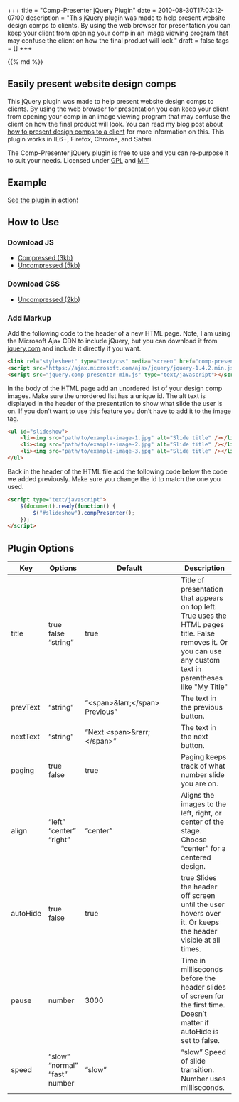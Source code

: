+++
title = "Comp-Presenter jQuery Plugin"
date = 2010-08-30T17:03:12-07:00
description = "This jQuery plugin was made to help present website design comps to clients. By using the web browser for presentation you can keep your client from opening your comp in an image viewing program that may confuse the client on how the final product will look."
draft = false
tags = []
+++

<div class="article__column markdown">
{{% md %}}

## Easily present website design comps

This jQuery plugin was made to help present website design comps to clients. By using the web browser for presentation you can keep your client from opening your comp in an image viewing program that may confuse the client on how the final product will look. You can read my blog post about [how to present design comps to a client](/articles/how-to-present-website-design-comps-to-a-client/) for more information on this. This plugin works in IE6+, Firefox, Chrome, and Safari.

The Comp-Presenter jQuery plugin is free to use and you can re-purpose it to suit your needs. Licensed under [GPL](http://www.gnu.org/licenses/gpl.html) and [MIT](http://www.opensource.org/licenses/mit-license.php)

## Example

[See the plugin in action!](/files/comp-presenter/index.html)

## How to Use

### Download JS

- [Compressed (3kb)](/files/comp-presenter/js/jquery.comp-presenter-min.js)
- [Uncompressed (5kb)](/files/comp-presenter/js/jquery.comp-presenter-min.js)

### Download CSS

- [Uncompressed (2kb)](/files/comp-presenter/css/comp-presenter.css)

### Add Markup

Add the following code to the header of a new HTML page. Note, I am using the Microsoft Ajax CDN to include jQuery, but you can download it from [jquery.com](http://jquery.com/) and include it directly if you want.

```html
<link rel="stylesheet" type="text/css" media="screen" href="comp-presenter.css" />
<script src="https://ajax.microsoft.com/ajax/jquery/jquery-1.4.2.min.js" type="text/javascript"></script>
<script src="jquery.comp-presenter-min.js" type="text/javascript"></script>
```

In the body of the HTML page add an unordered list of your design comp images. Make sure the unordered list has a unique id. The alt text is displayed in the header of the presentation to show what slide the user is on. If you don’t want to use this feature you don’t have to add it to the image tag.

```html
<ul id="slideshow">
	<li><img src="path/to/example-image-1.jpg" alt="Slide title" /></li>
	<li><img src="path/to/example-image-2.jpg" alt="Slide title" /></li>
	<li><img src="path/to/example-image-3.jpg" alt="Slide title" /></li>
</ul>
```

Back in the header of the HTML file add the following code below the code we added previously. Make sure you change the id to match the one you used.

```html
<script type="text/javascript">
	$(document).ready(function() {
		$("#slideshow").compPresenter();
	});
</script>
```

## Plugin Options

<div class="table-wrapper">
<table class="comp-presenter__table">
  <thead>
    <tr>
      <th>Key</th>
      <th>Options</th>
      <th width="200">Default</th>
      <th>Description</th>
    </tr>
  </thead>
  <tbody>
    <tr>
      <td>title</td>
      <td>true<br>
          false<br>
          “string”</td>
      <td>true</td>
      <td>Title of presentation that appears on top left. True uses the HTML pages  title. False removes it. Or you can use any custom text in parentheses  like "My Title"</td>
    </tr>
    <tr>
      <td>prevText</td>
      <td>“string”</td>
      <td>“&lt;span&gt;&amp;larr;&lt;/span&gt; Previous”</td>
      <td>The text in the previous button.</td>
    </tr>
    <tr>
      <td>nextText</td>
      <td>“string”</td>
      <td>“Next &lt;span&gt;&amp;rarr;&lt;/span&gt;”</td>
      <td>The text in the next button.</td>
    </tr>
    <tr>
      <td>paging</td>
      <td>true<br>
            false</td>
      <td>true</td>
      <td>Paging keeps track of what number slide you are on.</td>
    </tr>
    <tr>
      <td>align</td>
      <td>“left”<br>
      “center”<br>
      “right”</td>
      <td>“center”</td>
      <td>Aligns the images to the left, right, or center of the stage. Choose “center” for a centered design.</td>
    </tr>
    <tr>
      <td>autoHide</td>
      <td>true<br>
      false</td>
      <td>true</td>
      <td>true	Slides the header off screen until the user hovers over it. Or keeps the header visible at all times.</td>
    </tr>
    <tr>
      <td>pause</td>
      <td>number</td>
      <td>3000</td>
      <td>Time in milliseconds before the header slides of screen for the first time. Doesn’t matter if autoHide is set to false.</td>
    </tr>
    <tr>
      <td>speed</td>
      <td>“slow”<br>
      “normal”<br>
      “fast”<br>
      number</td>
      <td>“slow”</td>
      <td>“slow”	Speed of slide transition. Number uses milliseconds.</td>
    </tr>
  </tbody>
  </table>
</div>


</div>

